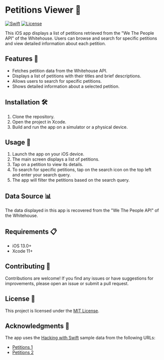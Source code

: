 # Petitions Viewer 📜

[![Swift](https://img.shields.io/badge/Swift-5.0-orange.svg)](https://swift.org/)
[![License](https://img.shields.io/github/license/yourusername/whitehouse-petitions)](LICENSE)

This iOS app displays a list of petitions retrieved from the "We The People API" of the Whitehouse. Users can browse and search for specific petitions and view detailed information about each petition.

## Features 🚀

- Fetches petition data from the Whitehouse API.
- Displays a list of petitions with their titles and brief descriptions.
- Allows users to search for specific petitions.
- Shows detailed information about a selected petition.

## Installation 🛠️

1. Clone the repository.
2. Open the project in Xcode.
3. Build and run the app on a simulator or a physical device.

## Usage 📱

1. Launch the app on your iOS device.
2. The main screen displays a list of petitions.
3. Tap on a petition to view its details.
4. To search for specific petitions, tap on the search icon on the top left and enter your search query.
5. The app will filter the petitions based on the search query.

## Data Source 📊

The data displayed in this app is recovered from the "We The People API" of the Whitehouse.

## Requirements 📋

- iOS 13.0+
- Xcode 11+

## Contributing 🤝

Contributions are welcome! If you find any issues or have suggestions for improvements, please open an issue or submit a pull request.

## License 📄

This project is licensed under the [MIT License](LICENSE).

## Acknowledgments 🙏

The app uses the [Hacking with Swift](https://www.hackingwithswift.com) sample data from the following URLs:

- [Petitions 1](https://www.hackingwithswift.com/samples/petitions-1.json)
- [Petitions 2](https://www.hackingwithswift.com/samples/petitions-2.json)
